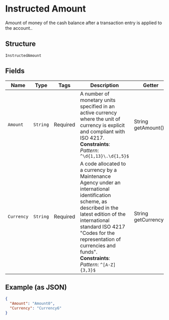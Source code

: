 
# Instructed Amount

Amount of money of the cash balance after a transaction entry is applied to the account..

## Structure

`InstructedAmount`

## Fields

| Name | Type | Tags | Description | Getter | Setter |
|  --- | --- | --- | --- | --- | --- |
| `Amount` | `String` | Required | A number of monetary units specified in an active currency where the unit of currency is explicit and compliant with ISO 4217.<br>**Constraints**: *Pattern*: `^\d{1,13}\.\d{1,5}$` | String getAmount() | setAmount(String amount) |
| `Currency` | `String` | Required | A code allocated to a currency by a Maintenance Agency under an international identification scheme, as described in the latest edition of the international standard ISO 4217 "Codes for the representation of currencies and funds".<br>**Constraints**: *Pattern*: `^[A-Z]{3,3}$` | String getCurrency() | setCurrency(String currency) |

## Example (as JSON)

```json
{
  "Amount": "Amount0",
  "Currency": "Currency6"
}
```

